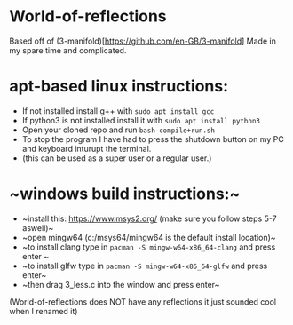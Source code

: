 # World-of-reflections

Based off of (3-manifold)[https://github.com/en-GB/3-manifold]
Made in my spare time and complicated.

# apt-based linux instructions:
- If not installed install g++ with ``sudo apt install gcc``
- If python3 is not installed install it with ``sudo apt install python3``
- Open your cloned repo and run ``bash compile+run.sh``
- To stop the program I have had to press the shutdown button on my PC and keyboard inturupt the terminal.
- (this can be used as a super user or a regular user.)

# ~windows build instructions:~

- ~install this: https://www.msys2.org/ (make sure you follow steps 5-7 aswell)~
- ~open mingw64 (c:/msys64/mingw64 is the default install location)~
- ~to install clang type in ``pacman -S mingw-w64-x86_64-clang`` and press enter ~
- ~to install glfw type in ``pacman -S mingw-w64-x86_64-glfw`` and press enter~
- ~then drag 3_less.c into the window and press enter~

(World-of-reflections does NOT have any reflections it just sounded cool when I renamed it)
